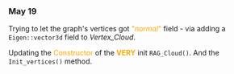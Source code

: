 ### May 19

Trying to let the graph's vertices got <span style="color:orange">"*normal*"</span> 
field - via adding a 
`Eigen::vector3d` field to *Vertex_Cloud*.

Updating the <span style="color:orange">Constructor</span> of the 
<span style="color:orange">**VERY**</span>
 init `RAG_Cloud()`. And the `Init_vertices()` method.

